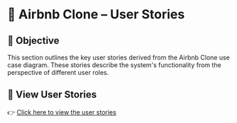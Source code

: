 # 📝 Airbnb Clone – User Stories

## 📌 Objective
This section outlines the key user stories derived from the Airbnb Clone use case diagram. These stories describe the system's functionality from the perspective of different user roles.

## 📄 View User Stories

👉 [Click here to view the user stories](user-stories.md)

